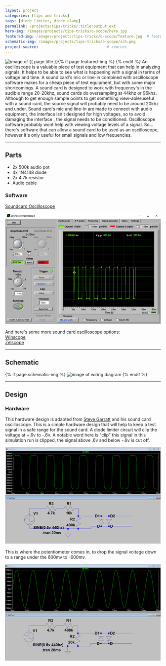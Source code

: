 ```yaml
---
layout: project
categories: [tips and tricks]
tags: [diode limiter, diode clamp]
permalink: /projects/tips-tricks/:title:output_ext
hero-img: /images/projects/tips-tricks/o-scope/hero.jpg
featured-img: /images/projects/tips-tricks/o-scope/feature.jpg  # featured image if any
schematic-img: /images/projects/tips-tricks/o-scope/sch.png  
project-source:                               # sources
---
```


{% if page.featured-img %}
  <img src="{{ page.featured-img }}" alt="image of {{ page.title }}" title = "{{ page.title }}" class="img-fluid mr-3" align="left"/>{% endif %}
An oscilloscope is a valuable piece of test equipment that can help in analyzing signals. It helps to be able to see what is happening with a signal in terms of voltage and time.
A sound card's mic or line-in combined with oscilloscope software makes for a cheap piece of test equipment, but with some major shortcomings. A sound card is designed to work with frequency's in the audible range 20-20khz, sound cards do oversampling at 44khz or 96khz. Although to get enough sample points to get something view-able/useful with a sound card, the source signal will probably need to be around 20khz and under. Sound card's mic and line-in are made to connect with audio equipment, the interface isn't designed for high voltages, so to avoid damaging the interface , the signal needs to be conditioned. Oscilloscope software probably wont help with viewing voltage levels of a signal.
So... there's software that can allow a sound card to be used as an oscilloscope, however it's only useful for small signals and low frequencies.

---
## Parts
- 2x 500k audio pot
- 4x 1N4148 diode
- 2x 4.7k resistor
- Audio cable

### Software
<a href="https://www.zeitnitz.eu/scope_en">Soundcard Oscilloscope</a>

<img src="/images/projects/tips-tricks/o-scope/soundcard-scope-sw.png" alt="image of soundcard oscilloscope software displaying square wave" title="soundcard oscilloscope software" class="img-fluid"/>

And here's some more sound card oscilloscope options:     
<a href="http://www.zen22142.zen.co.uk/Prac/winscope.htm">Winscope</a>   
<a href="http://www.zelscope.com/index.html">Zelscope</a>    

---
## Schematic
{% if page.schematic-img %}
  <img src="{{ page.schematic-img }}" alt="image of wiring diagram" title="wiring diagram" class="img-fluid"/>
{% endif %}

---
## Design
### Hardware
This hardware design is adapted from
<a href="http://homediyelectronics.com/projects/howtomakeafreesoundcardpcoscilloscope/">Steve Garratt</a> and his sound card oscilloscope. This is a simple hardware design that will help to keep a test signal in a safe range for the sound card.  A diode limiter circuit will clip the voltage at +.6v to -.6v. A notable word here is "clip" this signal in this simulation run is clipped, the signal above .6v and below -.6v is cut off.

<img src="/images/projects/tips-tricks/o-scope/diode-limiter1.png" alt="image of diode clamp circuit" title="lt spice diode clamp circuit" class="img-fluid"/>

This is where the potentiometer comes in, to drop the signal voltage down to a range under the 600mv to -600mv.

<img src="/images/projects/tips-tricks/o-scope/diode-limiter2.png" alt="image of diode clamp circuit 2" title="lt spice diode clamp circuit 2" class="img-fluid"/>
